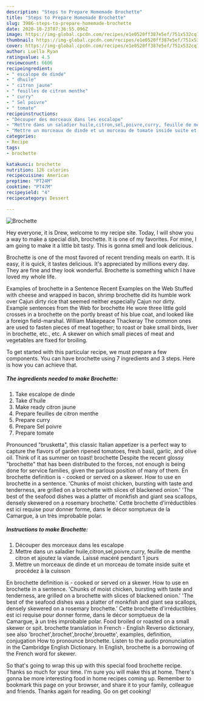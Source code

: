 ```yaml
---
description: "Steps to Prepare Homemade Brochette"
title: "Steps to Prepare Homemade Brochette"
slug: 3986-steps-to-prepare-homemade-brochette
date: 2020-10-23T07:36:55.096Z
image: https://img-global.cpcdn.com/recipes/e1e0520ff387e5ef/751x532cq70/brochette-photo-principale-de-la-recette.jpg
thumbnail: https://img-global.cpcdn.com/recipes/e1e0520ff387e5ef/751x532cq70/brochette-photo-principale-de-la-recette.jpg
cover: https://img-global.cpcdn.com/recipes/e1e0520ff387e5ef/751x532cq70/brochette-photo-principale-de-la-recette.jpg
author: Luella Ryan
ratingvalue: 4.5
reviewcount: 6606
recipeingredient:
- " escalope de dinde"
- " dhuile"
- " citron jaune"
- " feuilles de citron menthe"
- " curry"
- " Sel poivre"
- " tomate"
recipeinstructions:
- "Découper des morceaux dans les escalope"
- "Mettre dans un saladier huile,citron,sel,poivre,curry, feuille de menthe citron et ajoutez la viande. Laissé macéré pendant 1 jours"
- "Mettre un morceaux de dinde et un morceau de tomate inside suite et procédez à la cuisson"
categories:
- Recipe
tags:
- brochette

katakunci: brochette 
nutrition: 126 calories
recipecuisine: American
preptime: "PT24M"
cooktime: "PT47M"
recipeyield: "4"
recipecategory: Dessert

---
```



![Brochette](https://img-global.cpcdn.com/recipes/e1e0520ff387e5ef/751x532cq70/brochette-photo-principale-de-la-recette.jpg)

Hey everyone, it is Drew, welcome to my recipe site. Today, I will show you a way to make a special dish, brochette. It is one of my favorites. For mine, I am going to make it a little bit tasty. This is gonna smell and look delicious.

Brochette is one of the most favored of recent trending meals on earth. It is easy, it is quick, it tastes delicious. It's appreciated by millions every day. They are fine and they look wonderful. Brochette is something which I have loved my whole life.

Examples of brochette in a Sentence Recent Examples on the Web Stuffed with cheese and wrapped in bacon, shrimp brochette did its humble work over Cajun dirty rice that seemed neither especially Cajun nor dirty. Example sentences from the Web for brochette He wore three little gold crosses in a brochette on the portly breast of his blue coat, and looked like a foreign field-marshal. William Makepeace Thackeray The common ones are used to fasten pieces of meat together; to roast or bake small birds, liver in brochette, etc., etc. A skewer on which small pieces of meat and vegetables are fixed for broiling.


To get started with this particular recipe, we must prepare a few components. You can have brochette using 7 ingredients and 3 steps. Here is how you can achieve that.

<!--inarticleads1-->

##### The ingredients needed to make Brochette:

1. Take  escalope de dinde
1. Take  d&#39;huile
1. Make ready  citron jaune
1. Prepare  feuilles de citron menthe
1. Prepare  curry
1. Prepare  Sel poivre
1. Prepare  tomate


Pronounced &#34;brusketta&#34;, this classic Italian appetizer is a perfect way to capture the flavors of garden ripened tomatoes, fresh basil, garlic, and olive oil. Think of it as summer on toast! brochette Despite the recent glossy &#34;brochette&#34; that has been distributed to the forces, not enough is being done for service families, given the parlous position of many of them. En brochette definition is - cooked or served on a skewer. How to use en brochette in a sentence. &#39;Chunks of moist chicken, bursting with taste and tenderness, are grilled on a brochette with slices of blackened onion.&#39; &#39;The best of the seafood dishes was a platter of monkfish and giant sea scallops, densely skewered on a rosemary brochette.&#39; Cette brochette d&#39;irréductibles est ici requise pour donner forme, dans le décor somptueux de la Camargue, à un très improbable polar. 

<!--inarticleads2-->

##### Instructions to make Brochette:

1. Découper des morceaux dans les escalope
1. Mettre dans un saladier huile,citron,sel,poivre,curry, feuille de menthe citron et ajoutez la viande. Laissé macéré pendant 1 jours
1. Mettre un morceaux de dinde et un morceau de tomate inside suite et procédez à la cuisson


En brochette definition is - cooked or served on a skewer. How to use en brochette in a sentence. &#39;Chunks of moist chicken, bursting with taste and tenderness, are grilled on a brochette with slices of blackened onion.&#39; &#39;The best of the seafood dishes was a platter of monkfish and giant sea scallops, densely skewered on a rosemary brochette.&#39; Cette brochette d&#39;irréductibles est ici requise pour donner forme, dans le décor somptueux de la Camargue, à un très improbable polar. Food broiled or roasted on a small skewer or spit. brochette translation in French - English Reverso dictionary, see also &#39;brochet&#39;,brochet&#39;,broche&#39;,brouette&#39;, examples, definition, conjugation How to pronounce brochette. Listen to the audio pronunciation in the Cambridge English Dictionary. In English, brochette is a borrowing of the French word for skewer. 

So that's going to wrap this up with this special food brochette recipe. Thanks so much for your time. I'm sure you will make this at home. There's gonna be more interesting food in home recipes coming up. Remember to bookmark this page on your browser, and share it to your family, colleague and friends. Thanks again for reading. Go on get cooking!
